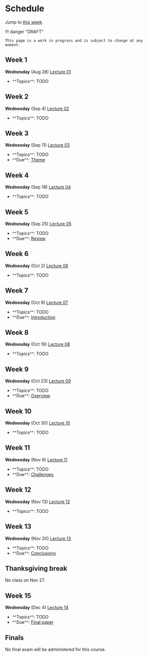 # Schedule

Jump to [this week](#week-1).

!!! danger "DRAFT"

    This page is a work in progress and is subject to change at any moment.

## Week 1

**Wednesday** (Aug 28) [Lecture 01](../../lectures/01/)

-   ^^Topics^^: TODO

## Week 2

**Wednesday** (Sep 4) [Lecture 02](../../lectures/02/)

-   ^^Topics^^: TODO

## Week 3

**Wednesday** (Sep 11) [Lecture 03](../../lectures/03/)

-   ^^Topics^^: TODO
-   ^^Due^^: [Theme](../assessments/paper/assignments/theme.md)

## Week 4

**Wednesday** (Sep 18) [Lecture 04](../../lectures/04/)

-   ^^Topics^^: TODO

## Week 5

**Wednesday** (Sep 25) [Lecture 05](../../lectures/05/)

-   ^^Topics^^: TODO
-   ^^Due^^: [Review](../assessments/paper/assignments/intro.md)

## Week 6

**Wednesday** (Oct 2) [Lecture 06](../../lectures/06/)

-   ^^Topics^^: TODO

## Week 7

**Wednesday** (Oct 9) [Lecture 07](../../lectures/07/)

-   ^^Topics^^: TODO
-   ^^Due^^: [Introduction](../assessments/paper/assignments/intro.md)

## Week 8

**Wednesday** (Oct 16) [Lecture 08](../../lectures/08/)

-   ^^Topics^^: TODO

## Week 9

**Wednesday** (Oct 23) [Lecture 09](../../lectures/09/)

-   ^^Topics^^: TODO
-   ^^Due^^: [Overview](../assessments/paper/assignments/overview.md)

## Week 10

**Wednesday** (Oct 30) [Lecture 10](../../lectures/10/)

-   ^^Topics^^: TODO

## Week 11

**Wednesday** (Nov 6) [Lecture 11](../../lectures/11/)

-   ^^Topics^^: TODO
-   ^^Due^^: [Challenges](../assessments/paper/assignments/challenges.md)

## Week 12

**Wednesday** (Nov 13) [Lecture 12](../../lectures/12/)

-   ^^Topics^^: TODO

## Week 13

**Wednesday** (Nov 20) [Lecture 13](../../lectures/13/)

-   ^^Topics^^: TODO
-   ^^Due^^: [Conclusions](../assessments/paper/assignments/conclusion.md)

## Thanksgiving break

No class on Nov 27.

## Week 15

**Wednesday** (Dec 4) [Lecture 14](../../lectures/14/)

-   ^^Topics^^: TODO
-   ^^Due^^: [Final paper](../assessments/paper/assignments/final.md)

## Finals

No final exam will be administered for this course.
